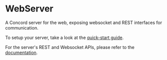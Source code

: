 # WebServer
A Concord server for the web, exposing websocket and REST interfaces for communication.

To setup your server, take a look at the [quick-start guide](https://concord-communication.github.io/ConcordServer/server/quick-start).

For the server's REST and Websocket APIs, please refer to the [documentation](https://concord-communication.github.io/ConcordServer/).
